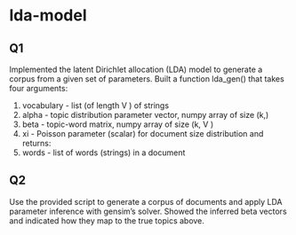 # lda-model

## Q1
Implemented the latent Dirichlet allocation (LDA) model to generate
a corpus from a given set of parameters. Built a function lda_gen()
that takes four arguments:
1. vocabulary - list (of length V ) of strings
2. alpha - topic distribution parameter vector, numpy array of size (k,)
3. beta - topic-word matrix, numpy array of size (k, V )
4. xi - Poisson parameter (scalar) for document size distribution
and returns:
1. words - list of words (strings) in a document

## Q2
Use the provided script to generate a corpus of documents and apply LDA parameter inference with gensim’s solver. Showed the inferred beta vectors
and indicated how they map to the true topics above.
